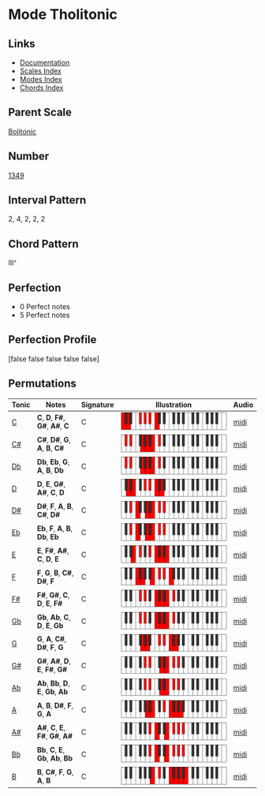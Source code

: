 # Mode Tholitonic

## Links

- [Documentation](index.md)
- [Scales Index](Scales.md)
- [Modes Index](Modes.md)
- [Chords Index](Chords.md)

## Parent Scale

[Bolitonic](ScaleBolitonic.md)

## Number

[1349](https://ianring.com/musictheory/scales/1349)

## Interval Pattern

2, 4, 2, 2, 2

## Chord Pattern

III⁺

## Perfection

- 0 Perfect notes
- 5 Perfect notes

## Perfection Profile

[false false false false false]

## Permutations

| Tonic | Notes | Signature | Illustration | Audio |
|-------|-------|-----------|--------------|-------|
| [C](ModeCNaturalTholitonic.md) | **C**, **D**, **F#**, **G#**, **A#**, **C** | C | ![CNaturalTholitonic](ModeCNaturalTholitonic.png) | [midi](https://github.com/edipermadi/music/blob/main/docs/ModeCNaturalTholitonic.mid?raw=true) |
| [C#](ModeCSharpTholitonic.md) | **C#**, **D#**, **G**, **A**, **B**, **C#** | C | ![CSharpTholitonic](ModeCSharpTholitonic.png) | [midi](https://github.com/edipermadi/music/blob/main/docs/ModeCSharpTholitonic.mid?raw=true) |
| [Db](ModeDFlatTholitonic.md) | **Db**, **Eb**, **G**, **A**, **B**, **Db** | C | ![DFlatTholitonic](ModeDFlatTholitonic.png) | [midi](https://github.com/edipermadi/music/blob/main/docs/ModeDFlatTholitonic.mid?raw=true) |
| [D](ModeDNaturalTholitonic.md) | **D**, **E**, **G#**, **A#**, **C**, **D** | C | ![DNaturalTholitonic](ModeDNaturalTholitonic.png) | [midi](https://github.com/edipermadi/music/blob/main/docs/ModeDNaturalTholitonic.mid?raw=true) |
| [D#](ModeDSharpTholitonic.md) | **D#**, **F**, **A**, **B**, **C#**, **D#** | C | ![DSharpTholitonic](ModeDSharpTholitonic.png) | [midi](https://github.com/edipermadi/music/blob/main/docs/ModeDSharpTholitonic.mid?raw=true) |
| [Eb](ModeEFlatTholitonic.md) | **Eb**, **F**, **A**, **B**, **Db**, **Eb** | C | ![EFlatTholitonic](ModeEFlatTholitonic.png) | [midi](https://github.com/edipermadi/music/blob/main/docs/ModeEFlatTholitonic.mid?raw=true) |
| [E](ModeENaturalTholitonic.md) | **E**, **F#**, **A#**, **C**, **D**, **E** | C | ![ENaturalTholitonic](ModeENaturalTholitonic.png) | [midi](https://github.com/edipermadi/music/blob/main/docs/ModeENaturalTholitonic.mid?raw=true) |
| [F](ModeFNaturalTholitonic.md) | **F**, **G**, **B**, **C#**, **D#**, **F** | C | ![FNaturalTholitonic](ModeFNaturalTholitonic.png) | [midi](https://github.com/edipermadi/music/blob/main/docs/ModeFNaturalTholitonic.mid?raw=true) |
| [F#](ModeFSharpTholitonic.md) | **F#**, **G#**, **C**, **D**, **E**, **F#** | C | ![FSharpTholitonic](ModeFSharpTholitonic.png) | [midi](https://github.com/edipermadi/music/blob/main/docs/ModeFSharpTholitonic.mid?raw=true) |
| [Gb](ModeGFlatTholitonic.md) | **Gb**, **Ab**, **C**, **D**, **E**, **Gb** | C | ![GFlatTholitonic](ModeGFlatTholitonic.png) | [midi](https://github.com/edipermadi/music/blob/main/docs/ModeGFlatTholitonic.mid?raw=true) |
| [G](ModeGNaturalTholitonic.md) | **G**, **A**, **C#**, **D#**, **F**, **G** | C | ![GNaturalTholitonic](ModeGNaturalTholitonic.png) | [midi](https://github.com/edipermadi/music/blob/main/docs/ModeGNaturalTholitonic.mid?raw=true) |
| [G#](ModeGSharpTholitonic.md) | **G#**, **A#**, **D**, **E**, **F#**, **G#** | C | ![GSharpTholitonic](ModeGSharpTholitonic.png) | [midi](https://github.com/edipermadi/music/blob/main/docs/ModeGSharpTholitonic.mid?raw=true) |
| [Ab](ModeAFlatTholitonic.md) | **Ab**, **Bb**, **D**, **E**, **Gb**, **Ab** | C | ![AFlatTholitonic](ModeAFlatTholitonic.png) | [midi](https://github.com/edipermadi/music/blob/main/docs/ModeAFlatTholitonic.mid?raw=true) |
| [A](ModeANaturalTholitonic.md) | **A**, **B**, **D#**, **F**, **G**, **A** | C | ![ANaturalTholitonic](ModeANaturalTholitonic.png) | [midi](https://github.com/edipermadi/music/blob/main/docs/ModeANaturalTholitonic.mid?raw=true) |
| [A#](ModeASharpTholitonic.md) | **A#**, **C**, **E**, **F#**, **G#**, **A#** | C | ![ASharpTholitonic](ModeASharpTholitonic.png) | [midi](https://github.com/edipermadi/music/blob/main/docs/ModeASharpTholitonic.mid?raw=true) |
| [Bb](ModeBFlatTholitonic.md) | **Bb**, **C**, **E**, **Gb**, **Ab**, **Bb** | C | ![BFlatTholitonic](ModeBFlatTholitonic.png) | [midi](https://github.com/edipermadi/music/blob/main/docs/ModeBFlatTholitonic.mid?raw=true) |
| [B](ModeBNaturalTholitonic.md) | **B**, **C#**, **F**, **G**, **A**, **B** | C | ![BNaturalTholitonic](ModeBNaturalTholitonic.png) | [midi](https://github.com/edipermadi/music/blob/main/docs/ModeBNaturalTholitonic.mid?raw=true) |
